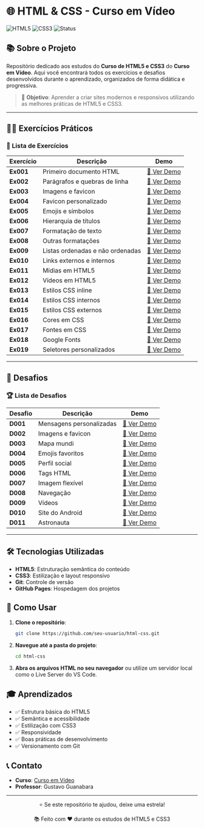 # 🌐 HTML & CSS - Curso em Vídeo

![HTML5](https://img.shields.io/badge/HTML5-E34F26?style=for-the-badge&logo=html5&logoColor=white)
![CSS3](https://img.shields.io/badge/CSS3-1572B6?style=for-the-badge&logo=css3&logoColor=white)
![Status](https://img.shields.io/badge/Status-Em%20Desenvolvimento-yellow?style=for-the-badge)

## 📚 Sobre o Projeto

Repositório dedicado aos estudos do **Curso de HTML5 e CSS3** do **Curso em Vídeo**. Aqui você encontrará todos os exercícios e desafios desenvolvidos durante o aprendizado, organizados de forma didática e progressiva.

> 🎯 **Objetivo**: Aprender a criar sites modernos e responsivos utilizando as melhores práticas de HTML5 e CSS3.

---

## 🏋️‍♂️ Exercícios Práticos

### 📝 Lista de Exercícios

| Exercício | Descrição | Demo |
|-----------|-----------|------|
| **Ex001** | Primeiro documento HTML | [🔗 Ver Demo](https://mateusoliveiradev1.github.io/html-css/exercicios/ex001/index.html) |
| **Ex002** | Parágrafos e quebras de linha | [🔗 Ver Demo](https://mateusoliveiradev1.github.io/html-css/exercicios/ex002/index.html) |
| **Ex003** | Imagens e favicon | [🔗 Ver Demo](https://mateusoliveiradev1.github.io/html-css/exercicios/ex003/index.html) |
| **Ex004** | Favicon personalizado | [🔗 Ver Demo](https://mateusoliveiradev1.github.io/html-css/exercicios/ex004/index.html) |
| **Ex005** | Emojis e símbolos | [🔗 Ver Demo](https://mateusoliveiradev1.github.io/html-css/exercicios/ex005/index.html) |
| **Ex006** | Hierarquia de títulos | [🔗 Ver Demo](https://mateusoliveiradev1.github.io/html-css/exercicios/ex006/index.html) |
| **Ex007** | Formatação de texto | [🔗 Ver Demo](https://mateusoliveiradev1.github.io/html-css/exercicios/ex007/index.html) |
| **Ex008** | Outras formatações | [🔗 Ver Demo](https://mateusoliveiradev1.github.io/html-css/exercicios/ex008/index.html) |
| **Ex009** | Listas ordenadas e não ordenadas | [🔗 Ver Demo](https://mateusoliveiradev1.github.io/html-css/exercicios/ex009/index.html) |
| **Ex010** | Links externos e internos | [🔗 Ver Demo](https://mateusoliveiradev1.github.io/html-css/exercicios/ex010/index.html) |
| **Ex011** | Mídias em HTML5 | [🔗 Ver Demo](https://mateusoliveiradev1.github.io/html-css/exercicios/ex011/index.html) |
| **Ex012** | Vídeos em HTML5 | [🔗 Ver Demo](https://mateusoliveiradev1.github.io/html-css/exercicios/ex012/index.html) |
| **Ex013** | Estilos CSS inline | [🔗 Ver Demo](https://mateusoliveiradev1.github.io/html-css/exercicios/ex013/index.html) |
| **Ex014** | Estilos CSS internos | [🔗 Ver Demo](https://mateusoliveiradev1.github.io/html-css/exercicios/ex014/index.html) |
| **Ex015** | Estilos CSS externos | [🔗 Ver Demo](https://mateusoliveiradev1.github.io/html-css/exercicios/ex015/index.html) |
| **Ex016** | Cores em CSS | [🔗 Ver Demo](https://mateusoliveiradev1.github.io/html-css/exercicios/ex016/index.html) |
| **Ex017** | Fontes em CSS | [🔗 Ver Demo](https://mateusoliveiradev1.github.io/html-css/exercicios/ex017/index.html) |
| **Ex018** | Google Fonts | [🔗 Ver Demo](https://mateusoliveiradev1.github.io/html-css/exercicios/ex018/index.html) |
| **Ex019** | Seletores personalizados | [🔗 Ver Demo](https://mateusoliveiradev1.github.io/html-css/exercicios/ex019/index.html) |

---

## 🎯 Desafios

### 🏆 Lista de Desafios

| Desafio | Descrição | Demo |
|---------|-----------|------|
| **D001** | Mensagens personalizadas | [🔗 Ver Demo](https://mateusoliveiradev1.github.io/html-css/desafios/d001/index.html) |
| **D002** | Imagens e favicon | [🔗 Ver Demo](https://mateusoliveiradev1.github.io/html-css/desafios/d002/index.html) |
| **D003** | Mapa mundi | [🔗 Ver Demo](https://mateusoliveiradev1.github.io/html-css/desafios/d003/index.html) |
| **D004** | Emojis favoritos | [🔗 Ver Demo](https://mateusoliveiradev1.github.io/html-css/desafios/d004/index.html) |
| **D005** | Perfil social | [🔗 Ver Demo](https://mateusoliveiradev1.github.io/html-css/desafios/d005/index.html) |
| **D006** | Tags HTML | [🔗 Ver Demo](https://mateusoliveiradev1.github.io/html-css/desafios/d006/index.html) |
| **D007** | Imagem flexível | [🔗 Ver Demo](https://mateusoliveiradev1.github.io/html-css/desafios/d007/index.html) |
| **D008** | Navegação | [🔗 Ver Demo](https://mateusoliveiradev1.github.io/html-css/desafios/d008/index.html) |
| **D009** | Vídeos | [🔗 Ver Demo](https://mateusoliveiradev1.github.io/html-css/desafios/d009/index.html) |
| **D010** | Site do Android | [🔗 Ver Demo](https://mateusoliveiradev1.github.io/html-css/desafios/d010/android.html) |
| **D011** | Astronauta | [🔗 Ver Demo](https://mateusoliveiradev1.github.io/html-css/desafios/d011/index.html) |

---

## 🛠️ Tecnologias Utilizadas

- **HTML5**: Estruturação semântica do conteúdo
- **CSS3**: Estilização e layout responsivo
- **Git**: Controle de versão
- **GitHub Pages**: Hospedagem dos projetos

## 📖 Como Usar

1. **Clone o repositório**:
   ```bash
   git clone https://github.com/seu-usuario/html-css.git
   ```

2. **Navegue até a pasta do projeto**:
   ```bash
   cd html-css
   ```

3. **Abra os arquivos HTML no seu navegador** ou utilize um servidor local como o Live Server do VS Code.

## 🎓 Aprendizados

- ✅ Estrutura básica do HTML5
- ✅ Semântica e acessibilidade
- ✅ Estilização com CSS3
- ✅ Responsividade
- ✅ Boas práticas de desenvolvimento
- ✅ Versionamento com Git

## 📞 Contato

- **Curso**: [Curso em Vídeo](https://www.cursoemvideo.com/)
- **Professor**: Gustavo Guanabara

---

<div align="center">
  <p>⭐ Se este repositório te ajudou, deixe uma estrela!</p>
  <p>📚 Feito com ❤️ durante os estudos de HTML5 e CSS3</p>
</div>
